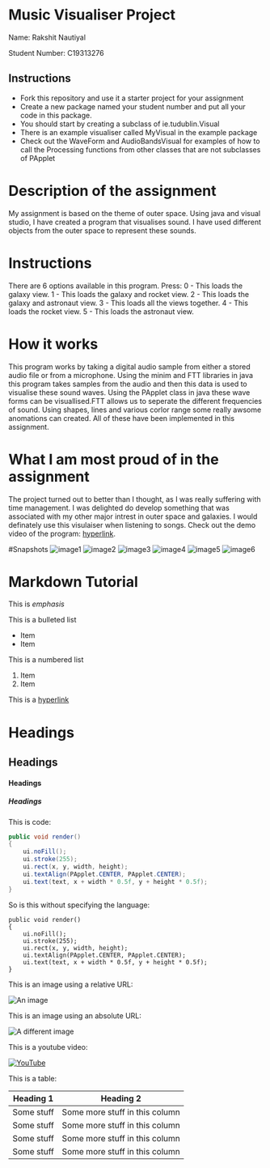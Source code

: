 # Music Visualiser Project

Name: Rakshit Nautiyal

Student Number: C19313276

## Instructions
- Fork this repository and use it a starter project for your assignment
- Create a new package named your student number and put all your code in this package.
- You should start by creating a subclass of ie.tudublin.Visual
- There is an example visualiser called MyVisual in the example package
- Check out the WaveForm and AudioBandsVisual for examples of how to call the Processing functions from other classes that are not subclasses of PApplet

# Description of the assignment
My assignment is based on the theme of outer space. Using java and visual studio, I have created a program that visualises sound. I have used different objects from the outer space to represent these sounds. 

# Instructions
There are 6 options available in this program.
Press:
0 - This loads the galaxy view.
1 - This loads the galaxy and rocket view.
2 - This loads the galaxy and astronaut view.
3 - This loads all the views together.
4 - This loads the rocket view.
5 - This loads the astronaut view.

# How it works
This program works by taking a digital audio sample from either a stored audio file or from a microphone. Using the minim and FTT libraries in java this program takes samples from the audio and then this data is used to visualise these sound waves. Using the PApplet class in java these wave forms can be visuallised.FTT allows us to seperate the different frequencies of sound. Using shapes, lines and various corlor range some really awsome anomations can created. All of these have been implemented in this assignment.

# What I am most proud of in the assignment
The project turned out to better than I thought, as I was really suffering with time management. I was delighted do develop something that was associated with my other major intrest in outer space and galaxies. I would definately use this visulaiser when listening to songs. Check out the demo video of the program: [hyperlink](https://youtu.be/5KLG1Qj9OFc).

#Snapshots
![image1](https://user-images.githubusercontent.com/71874640/117583189-a9fbd480-b0fd-11eb-931d-cff4f0225fbe.png)
![image2](https://user-images.githubusercontent.com/71874640/117583196-b54f0000-b0fd-11eb-9897-3fcf77ce61c5.png)
![image3](https://user-images.githubusercontent.com/71874640/117583202-c6980c80-b0fd-11eb-8e96-de0908078ae4.png)
![image4](https://user-images.githubusercontent.com/71874640/117583206-cd268400-b0fd-11eb-8015-de5d0450117b.png)
![image5](https://user-images.githubusercontent.com/71874640/117583215-d9124600-b0fd-11eb-9964-b9b9b3193bbd.png)
![image6](https://user-images.githubusercontent.com/71874640/117583221-e4fe0800-b0fd-11eb-9660-b5087855d74d.png)


# Markdown Tutorial

This is *emphasis*

This is a bulleted list

- Item
- Item

This is a numbered list

1. Item
1. Item

This is a [hyperlink](http://bryanduggan.org)

# Headings
## Headings
#### Headings
##### Headings

This is code:

```Java
public void render()
{
	ui.noFill();
	ui.stroke(255);
	ui.rect(x, y, width, height);
	ui.textAlign(PApplet.CENTER, PApplet.CENTER);
	ui.text(text, x + width * 0.5f, y + height * 0.5f);
}
```

So is this without specifying the language:

```
public void render()
{
	ui.noFill();
	ui.stroke(255);
	ui.rect(x, y, width, height);
	ui.textAlign(PApplet.CENTER, PApplet.CENTER);
	ui.text(text, x + width * 0.5f, y + height * 0.5f);
}
```

This is an image using a relative URL:

![An image](images/p8.png)

This is an image using an absolute URL:

![A different image](https://bryanduggandotorg.files.wordpress.com/2019/02/infinite-forms-00045.png?w=595&h=&zoom=2)

This is a youtube video:

[![YouTube](http://img.youtube.com/vi/J2kHSSFA4NU/0.jpg)](https://www.youtube.com/watch?v=J2kHSSFA4NU)

This is a table:

| Heading 1 | Heading 2 |
|-----------|-----------|
|Some stuff | Some more stuff in this column |
|Some stuff | Some more stuff in this column |
|Some stuff | Some more stuff in this column |
|Some stuff | Some more stuff in this column |

